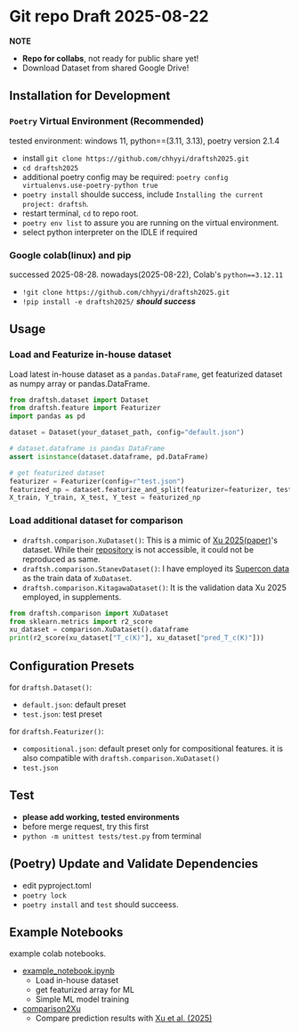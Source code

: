 # Git repo Draft 2025-08-22

**NOTE**  
* **Repo for collabs**, not ready for public share yet!
* Download Dataset from shared Google Drive!

## Installation for Development
### `Poetry` Virtual Environment (Recommended)
tested environment: windows 11, python==(3.11, 3.13), poetry version 2.1.4
* install `git clone https://github.com/chhyyi/draftsh2025.git`
* `cd draftsh2025`
* additional poetry config may be required: `poetry config virtualenvs.use-poetry-python true`
* `poetry install` shoulde success, include `Installing the current project: draftsh`.
* restart terminal, `cd` to repo root.
* `poetry env list` to assure you are running on the virtual environment.
* select python interpreter on the IDLE if required

### Google colab(linux) and pip
successed 2025-08-28. nowadays(2025-08-22), Colab's `python==3.12.11`
* `!git clone https://github.com/chhyyi/draftsh2025.git`
* `!pip install -e draftsh2025/` ***should success***

## Usage
### Load and Featurize in-house dataset

Load latest in-house dataset as a `pandas.DataFrame`, get featurized dataset as numpy array or pandas.DataFrame.
```python
from draftsh.dataset import Dataset
from draftsh.feature import Featurizer
import pandas as pd

dataset = Dataset(your_dataset_path, config="default.json") 

# dataset.dataframe is pandas DataFrame
assert isinstance(dataset.dataframe, pd.DataFrame)

# get featurized dataset
featurizer = Featurizer(config=r"test.json")
featurized_np = dataset.featurize_and_split(featurizer=featurizer, test_size=0.2, shuffle=False, to_numpy=True)
X_train, Y_train, X_test, Y_test = featurized_np
```

### Load additional dataset for comparison
* `draftsh.comparison.XuDataset()`: This is a mimic of [Xu 2025(paper)](https://journal.hep.com.cn/fop/EN/10.15302/frontphys.2025.014205)'s dataset. While their [repository](https://github.com/Dingfei1361/Conventional-SC-HNN-including-dataset) is not accessible, it could not be reproduced as same.
* `draftsh.comparison.StanevDataset()`: I have employed its [Supercon data](https://github.com/vstanev1/Supercon/blob/master/Supercon_data.csv) as the train data of `XuDataset`.
* `draftsh.comparison.KitagawaDataset()`: It is the validation data Xu 2025 employed, in supplements.
```python
from draftsh.comparison import XuDataset
from sklearn.metrics import r2_score
xu_dataset = comparison.XuDataset().dataframe
print(r2_score(xu_dataset["T_c(K)"], xu_dataset["pred_T_c(K)"]))
```

## Configuration Presets 
for `draftsh.Dataset()`:
* `default.json`: default preset
* `test.json`: test preset

for `draftsh.Featurizer()`:
* `compositional.json`: default preset only for compositional features. it is also compatible with `draftsh.comparison.XuDataset()`
* `test.json`

## Test
* **please add working, tested environments**
* before merge request, try this first
* `python -m unittest tests/test.py` from terminal

## (Poetry) Update and Validate Dependencies
* edit pyproject.toml
* `poetry lock`
* `poetry install` and `test` should succeess.

## Example Notebooks
example colab notebooks.
* [example_notebook.ipynb]()
    * Load in-house dataset
    * get featurized array for ML
    * Simple ML model training
* [comparison2Xu]()
    * Compare prediction results with [Xu et al. (2025)](https://journal.hep.com.cn/fop/EN/10.15302/frontphys.2025.014205)